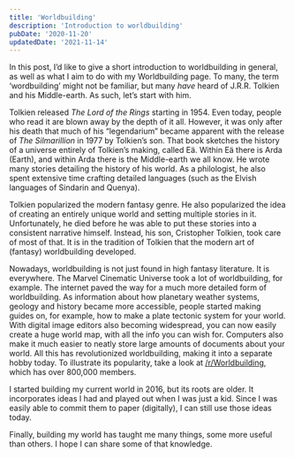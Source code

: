 ```yaml
---
title: 'Worldbuilding'
description: 'Introduction to worldbuilding'
pubDate: '2020-11-20'
updatedDate: '2021-11-14'
---
```


In this post, I’d like to give a short introduction to worldbuilding in general, as well as what I aim to do with my Worldbuilding page. To many, the term ‘wordbuilding’ might not be familiar, but many _have_ heard of J.R.R. Tolkien and his Middle-earth. As such, let’s start with him.

Tolkien released _The Lord of the Rings_ starting in 1954. Even today, people who read it are blown away by the depth of it all. However, it was only after his death that much of his “legendarium” became apparent with the release of _The Silmarillion_ in 1977 by Tolkien’s son. That book sketches the history of a universe entirely of Tolkien’s making, called Eä. Within Eä there is Arda (Earth), and within Arda there is the Middle-earth we all know. He wrote many stories detailing the history of his world. As a philologist, he also spent extensive time crafting detailed languages (such as the Elvish languages of Sindarin and Quenya).

Tolkien popularized the modern fantasy genre. He also popularized the idea of creating an entirely unique world and setting multiple stories in it. Unfortunately, he died before he was able to put these stories into a consistent narrative himself. Instead, his son, Cristopher Tolkien, took care of most of that. It is in the tradition of Tolkien that the modern art of (fantasy) worldbuilding developed.

Nowadays, worldbuilding is not just found in high fantasy literature. It is everywhere. The Marvel Cinematic Universe took a lot of worldbuilding, for example. The internet paved the way for a much more detailed form of worldbuilding. As information about how planetary weather systems, geology and history became more accessible, people started making guides on, for example, how to make a plate tectonic system for your world. With digital image editors also becoming widespread, you can now easily create a huge world map, with all the info you can wish for. Computers also make it much easier to neatly store large amounts of documents about your world. All this has revolutionized worldbuilding, making it into a separate hobby today. To illustrate its popularity, take a look at [/r/Worldbuilding](https://www.reddit.com/r/worldbuilding), which has over 800,000 members.

I started building my current world in 2016, but its roots are older. It incorporates ideas I had and played out when I was just a kid. Since I was easily able to commit them to paper (digitally), I can still use those ideas today.

Finally, building my world has taught me many things, some more useful than others. I hope I can share some of that knowledge.